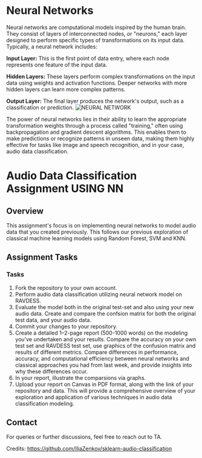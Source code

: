 # Neural Networks
Neural networks are computational models inspired by the human brain. They consist of layers of interconnected nodes, or "neurons," each layer designed to perform specific types of transformations on its input data. Typically, a neural network includes:

**Input Layer:** This is the first point of data entry, where each node represents one feature of the input data.

**Hidden Layers:** These layers perform complex transformations on the input data using weights and activation functions. Deeper networks with more hidden layers can learn more complex patterns.

**Output Layer:** The final layer produces the network's output, such as a classification or prediction.
 ![NEURAL NETWORK](mlp.png)

The power of neural networks lies in their ability to learn the appropriate transformation weights through a process called "training," often using backpropagation and gradient descent algorithms. This enables them to make predictions or recognize patterns in unseen data, making them highly effective for tasks like image and speech recognition, and in your case, audio data classification.


# Audio Data Classification Assignment USING NN

## Overview
This assignment's focus is on implementing neural networks to model audio data that you created previously. This follows our previous exploration of classical machine learning models using Random Forest, SVM and KNN. 

## Assignment Tasks

### Tasks
1. Fork the repository to your own account. 
2. Perform audio data classification utilizing neural network model on RAVDESS.
3. Evaluate the model both in the original test-set and also using your new audio data. Create and compare the confsion matrix for both the original test data, and your audio data.
4. Commit your changes to your repository.
6. Create a detailed 1–2-page report (500-1000 words) on the modeling you've undertaken and your results. Compare the accuracy on your own test set and RAVDESS test set, use graphics of the confusion matrix and results of different metrics. Compare differences in performance, accuracy, and computational efficiency between neural networks and classical approaches you had from last week, and provide insights into why these differences occur.
7. In your report, illustrate the comparsions via graphs. 
8. Upload your report on Canvas in PDF format, along with the link of your repository and data. This will provide a comprehensive overview of your exploration and application of various techniques in audio data classification modeling. 


## Contact
For queries or further discussions, feel free to reach out to TA.

Credits: https://github.com/IliaZenkov/sklearn-audio-classification 
